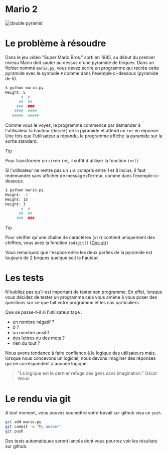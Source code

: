 # Mario 2

![double pyramid](https://cs50.harvard.edu/x/2024/psets/1/mario/more/pyramids.png)

# Le problème à résoudre

Dans le jeu vidéo "Super Mario Bros." sorti en 1985, au début du premier niveau Mario doit sauter
au dessus d'une pyramide de briques.
Dans un fichier nommé `mario.py`, vous devez écrire un programme qui recrée cette pyramide avec le symbole `#` comme dans l'exemple ci-dessous (pyramide de 5).

```bash
$ python mario.py
Height: 5
       #  #
      ##  ##
     ###  ###
    ####  ####
   #####  #####
```

Comme vous le voyez, le programme commence par demander à l'utilisateur la hauteur (`Height`) 
de la pyramide et attend un `int` en réponse. Une fois que l'utilisateur a répondu, le programme affiche la
pyramide sur la sortie standard.

> [!TIP]
> Pour transformer un `str`en `int`, il suffit d'utiliser la fonction `int()`

Si l'utilisateur ne rentre pas un `int` compris entre 1 et 8  inclus, il faut redemander sans afficher de message d'erreur, comme dans l'exemple ci-dessous.

```bash
$ python mario.py
Height: -3
Height: 15
Height: 3
       #  #
      ##  ##
     ###  ###
```

> [!TIP]
> Pour vérifier qu'une chaîne de caractères (`str`) contient uniquement des chiffres, vous avez la fonction `isdigit()` ([Doc str](https://docs.python.org/fr/3/library/stdtypes.html#str.isdigit))

Vous remarquez que l'espace entre les deux parties de la pyramide est toujours de 2 briques quelque soit la hauteur.

# Les tests

N'oubliez pas qu'il est important de tester son programme.
En effet, lorsque vous décidez de tester un programme cela vous amène à vous poser des questions
sur ce que fait votre programme et les cas particuliers.

Que se passe-t-il si l'utilisateur tape :
* un nombre négatif ?
* 0 ?
* un nombre positif
* des lettres ou des mots ?
* rien du tout ?

Nous avons tendance à faire confiance à la logique des utilisateurs mais, 
lorsque nous concevons un logiciel, nous devons imaginer des réponses qui 
ne correspondent à aucune logique.

> "La logique est le dernier refuge des gens sans imagination.” Oscar Wilde

# Le rendu via git
A tout moment, vous pouvez soumettre votre travail sur github visa un `push`.

```bash
git add mario.py
git commit -m "My answer"
git push
```

Des tests automatiques seront lancés dont vous pourrez voir les résultats sur github.
